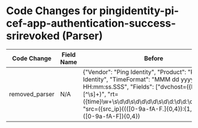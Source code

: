 # Code Changes for pingidentity-pi-cef-app-authentication-success-srirevoked (Parser)

| Code Change | Field Name | Before | After |
|-------------|------------|--------|-------|
| removed_parser | N/A | {"Vendor": "Ping Identity", "Product": "Ping Identity", "TimeFormat": "MMM dd yyyy HH:mm:ss.SSS", "Fields": ["dvchost=({host}[^\s]+)", "rt=({time}\w+\s\d\d\s\d\d\d\d\s\d\d:\d\d:\d\d.\d\d\d)", "src=({src_ip}((([0-9a-fA-F.]{0,4}):{1,2}){1,7}([0-9a-fA-F]){0,4})|(((25[0-5]|(2[0-4]|1\d|[0-9]|)\d)\.?\b){4}))(:({src_port}\d+))?", "msg=({result}[^\s]+)", "cs3=\(\w+:({protocol}[^\s]+)\)", "cs5=({user}[\w\.\-\!\#\^\~]{1,40}\$?)", "CEF:([^\|]*\|){3}({event_name}[^\|]+)\|", "cs8=({user_agent}[^=]+?)\s+\w+=", "cs7=(|({additional_info}[^\n]+?))\s+cs8Label="], "Name": "pingidentity-pi-cef-app-authentication-success-srirevoked", "ParserVersion": "v1.0.0", "Conditions": ["|EAMAuthSI|", "|SRI_REVOKED|", "|signin-si|"]} | N/A |